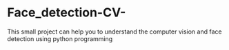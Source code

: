# Face_detection-CV-
This small project can help you to understand the computer vision and face detection using python programming  
